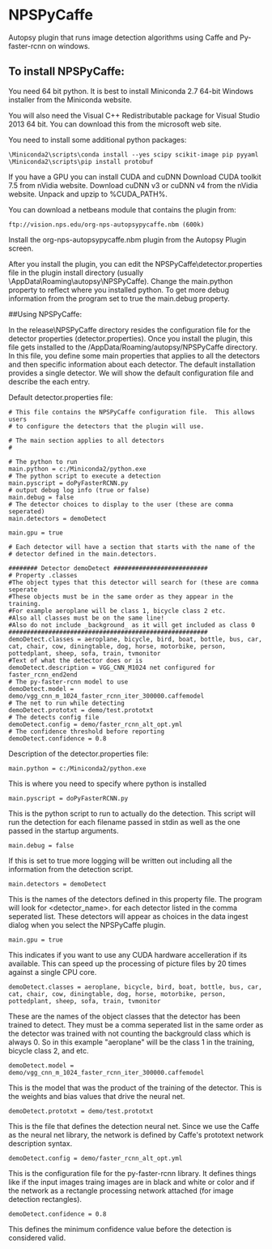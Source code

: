 # NPSPyCaffe
Autopsy plugin that runs image detection algorithms using Caffe and Py-faster-rcnn on windows.


## To install NPSPyCaffe:

You need 64 bit python.  It is best to install Miniconda 2.7 64-bit Windows installer from the Miniconda website.

You will also need the Visual C++ Redistributable package for Visual Studio 2013 64 bit.  You can download this from the microsoft web site.

You need to install some additional python packages:

    \Miniconda2\scripts\conda install --yes scipy scikit-image pip pyyaml
    \Miniconda2\scripts\pip install protobuf

If you have a GPU you can install CUDA and cuDNN
Download CUDA toolkit 7.5 from nVidia website.
Download cuDNN v3 or cuDNN v4 from the nVidia website.  Unpack and upzip to %CUDA_PATH%.

You can download a netbeans module that contains the plugin from:

    ftp://vision.nps.edu/org-nps-autopsypycaffe.nbm (600k)

Install the org-nps-autopsypycaffe.nbm plugin from the Autopsy Plugin screen.

After you install the plugin, you can edit the NPSPyCaffe\detector.properties file in the plugin install directory (usually <user name>\AppData\Roaming\autopsy\NPSPyCaffe). Change the main.python property to reflect where you installed python. To get more debug information from the program set to true the main.debug property.


##Using NPSPyCaffe:

In the release\NPSPyCaffe directory resides the configuration file for the detector properties (detector.properties). Once you install the plugin, this file gets installed to the <Users directory>/AppData/Roaming/autopsy/NPSPyCaffe directory. In this file, you define some main properties that applies to all the detectors and then specific information about each detector.  The default installation provides a single detector.  We will show the default configuration file and describe the each entry.

Default detector.properties file:

    # This file contains the NPSPyCaffe configuration file.  This allows users
    # to configure the detectors that the plugin will use.

    # The main section applies to all detectors
    #

    # The python to run
    main.python = c:/Miniconda2/python.exe
    # The python script to execute a detection
    main.pyscript = doPyFasterRCNN.py
    # output debug log info (true or false)
	main.debug = false
	# The detector choices to display to the user (these are comma seperated)
	main.detectors = demoDetect
	
	main.gpu = true
	
	# Each detector will have a section that starts with the name of the
	# detector defined in the main.detectors.
	
	######## Detector demoDetect ##########################
	# Property .classes
	#The object types that this detector will search for (these are comma seperate
	#These objects must be in the same order as they appear in the training.
	#For example aeroplane will be class 1, bicycle class 2 etc.
	#Also all classes must be on the same line!
	#Also do not include _background_ as it will get included as class 0
	#######################################################
	demoDetect.classes = aeroplane, bicycle, bird, boat, bottle, bus, car,  cat, chair, cow, diningtable, dog, horse, motorbike, person, pottedplant, sheep, sofa, train, tvmonitor
	#Text of what the detector does or is
	demoDetect.description = VGG_CNN_M1024 net configured for faster_rcnn_end2end
	# The py-faster-rcnn model to use
	demoDetect.model = demo/vgg_cnn_m_1024_faster_rcnn_iter_300000.caffemodel
    # The net to run while detecting
    demoDetect.prototxt = demo/test.prototxt
    # The detects config file
    demoDetect.config = demo/faster_rcnn_alt_opt.yml
    # The confidence threshold before reporting
    demoDetect.confidence = 0.8

Description of the detector.properties file:

    main.python = c:/Miniconda2/python.exe
This is where you need to specify where python is installed    


    main.pyscript = doPyFasterRCNN.py
This is the python script to run to actually do the detection.  This script will run the detection for each filename passed in stdin as well as the one passed in the startup arguments. 

    main.debug = false
If this is set to true more logging will be written out including all the information from the detection script.

    main.detectors = demoDetect
This is the names of the detectors defined in this property file.  The program will look for <detector_name>.<property> for each detector listed in the comma seperated list.  These detectors will appear as choices in the data ingest dialog when you select the NPSPyCaffe plugin.

    main.gpu = true
This indicates if you want to use any CUDA hardware accelleration if its available. This can speed up the processing of picture files by 20 times against a single CPU core.

	demoDetect.classes = aeroplane, bicycle, bird, boat, bottle, bus, car,  cat, chair, cow, diningtable, dog, horse, motorbike, person, pottedplant, sheep, sofa, train, tvmonitor
These are the names of the object classes that the detector has been trained to detect.  They must be a comma seperated list in the same order as the detector was trained with not counting the backgrould class which is always 0.  So in this example "aeroplane" will be the class 1 in the training, bicycle class 2, and etc.

	demoDetect.model = demo/vgg_cnn_m_1024_faster_rcnn_iter_300000.caffemodel
This is the model that was the product of the training of the detector.  This is the weights and bias values that drive the neural net.


    demoDetect.prototxt = demo/test.prototxt
This is the file that defines the detection neural net.  Since we use the Caffe as the neural net library, the network is defined by Caffe's prototext network description syntax.

    demoDetect.config = demo/faster_rcnn_alt_opt.yml
This is the configuration file for the py-faster-rcnn library.  It defines things like if the input images traing images are in black and white or color and if the network as a rectangle processing network attached (for image detection rectangles).

    demoDetect.confidence = 0.8
This defines the minimum confidence value before the detection is considered valid. 
